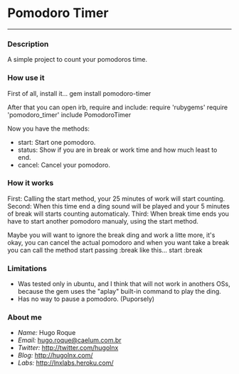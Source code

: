 # Pomodoro Timer #
***
### Description ###
A simple project to count your pomodoros time.

### How use it ###
First of all, install it...
    gem install pomodoro-timer

After that you can open irb, require and include:
    require 'rubygems'
    require 'pomodoro_timer'
    include PomodoroTimer 


Now you have the methods:
* start: Start one pomodoro.
* status: Show if you are in break or work time and how much least to end.
* cancel: Cancel your pomodoro.


### How it works ###
First: Calling the start method, your 25 minutes of work will start counting.
Second: When this time end a ding sound will be played and your 5 minutes of break will starts counting automaticaly.
Third: When break time ends you have to start another pomodoro manualy, using the start method.


Maybe you will want to ignore the break ding and work a litte more, it's okay, you can cancel the actual pomodoro and when you want take a break you can call the method start passing :break like this...
    start :break


### Limitations ###
* Was tested only in ubuntu, and I think that will not work in anothers OSs, because the gem uses the "aplay" built-in command to play the ding.
* Has no way to pause a pomodoro. (Puporsely)

### About me ###
* _Name:_ Hugo Roque
* _Email:_ hugo.roque@caelum.com.br
* _Twitter:_ http://twitter.com/hugolnx
*	_Blog:_ http://hugolnx.com/
*	_Labs:_ http://lnxlabs.heroku.com/

